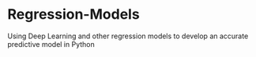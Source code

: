 # Regression-Models
Using Deep Learning and other regression models to develop an accurate predictive model in Python
